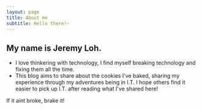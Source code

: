 ```yaml
---
layout: page
title: About me
subtitle: Hello there!~
---
```


## My name is Jeremy Loh.

- I love thinkering with technology, I find myself breaking technology and fixing them all the time.
- This blog aims to share about the cookies I've baked, sharing my experience through my adventures being in I.T. I hope others find it easier to pick up I.T. after reading what I've shared here!

If it aint broke, brake it!